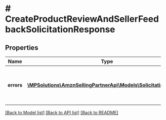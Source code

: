 # # CreateProductReviewAndSellerFeedbackSolicitationResponse

## Properties

Name | Type | Description | Notes
------------ | ------------- | ------------- | -------------
**errors** | [**\MPSolutions\AmznSellingPartnerApi\Models\Solicitations\Error[]**](Error.md) | A list of error responses returned when a request is unsuccessful. | [optional]

[[Back to Model list]](../../README.md#models) [[Back to API list]](../../README.md#endpoints) [[Back to README]](../../README.md)
